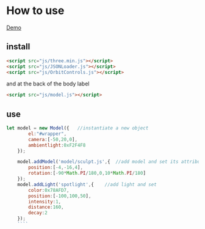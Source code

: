 # How to use


[Demo](http://nanhaibo.com/bbt_tech/webgl/720_model/)


## install

```html
<script src="js/three.min.js"></script>
<script src="js/JSONLoader.js"></script>
<script src="js/OrbitControls.js"></script>
```
and at the back of the body label
```html
<script src="js/model.js"></script>
```
## use
```js
let model = new Model({   //instantiate a new object
        el:"#wrapper",
        camera:[-50,20,0],
        ambientlight:0xF2F4F8
    });

    model.addModel('model/sculpt.js',{  //add model and set its attribute
        position:[-4,-16,4],
        rotation:[-90*Math.PI/180,0,10*Math.PI/180]
    });
    model.addLight('spotlight',{    //add light and set
        color:0x78AFD7,
        position:[-100,100,50],
        intensity:1,
        distance:160,
        decay:2
    });
    ````

